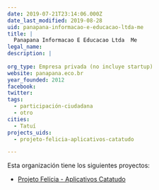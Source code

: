 ```yaml
---
date: 2019-07-21T23:14:06.000Z
date_last_modified: 2019-08-28
uid: panapana-informacao-e-educacao-ltda-me
title: |
  Panapana Informacao E Educacao Ltda ­ Me
legal_name: 
description: |
  
org_type: Empresa privada (no incluye startup)
website: panapana.eco.br
year_founded: 2012
facebook: 
twitter: 
tags:
  - participación-ciudadana
  - otro
cities: 
  - Tatuí
projects_uids:
  - projeto-felicia-aplicativos-catatudo

---
```


Esta organización tiene los siguientes proyectos:

- [Projeto Felícia - Aplicativos Catatudo](/proyectos/projeto-felicia-aplicativos-catatudo)
